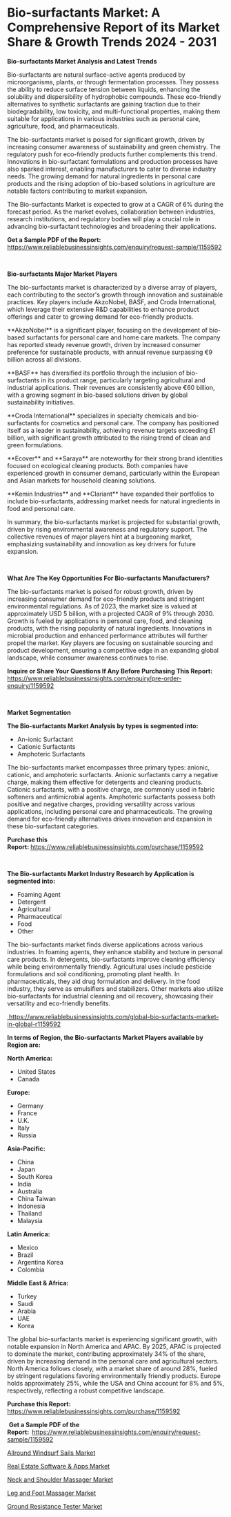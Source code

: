 <p><h1>Bio-surfactants Market: A Comprehensive Report of its Market Share & Growth Trends 2024 - 2031</h1></p><p><strong>Bio-surfactants Market Analysis and Latest Trends</strong></p>
<p><p>Bio-surfactants are natural surface-active agents produced by microorganisms, plants, or through fermentation processes. They possess the ability to reduce surface tension between liquids, enhancing the solubility and dispersibility of hydrophobic compounds. These eco-friendly alternatives to synthetic surfactants are gaining traction due to their biodegradability, low toxicity, and multi-functional properties, making them suitable for applications in various industries such as personal care, agriculture, food, and pharmaceuticals.</p><p>The bio-surfactants market is poised for significant growth, driven by increasing consumer awareness of sustainability and green chemistry. The regulatory push for eco-friendly products further complements this trend. Innovations in bio-surfactant formulations and production processes have also sparked interest, enabling manufacturers to cater to diverse industry needs. The growing demand for natural ingredients in personal care products and the rising adoption of bio-based solutions in agriculture are notable factors contributing to market expansion.</p><p>The Bio-surfactants Market is expected to grow at a CAGR of 6% during the forecast period. As the market evolves, collaboration between industries, research institutions, and regulatory bodies will play a crucial role in advancing bio-surfactant technologies and broadening their applications.</p></p>
<p><strong>Get a Sample PDF of the Report:&nbsp;</strong> <a href="https://www.reliablebusinessinsights.com/enquiry/request-sample/1159592?utm_campaign=75&utm_medium=2&utm_source=Github&utm_content=ia&utm_term=18102024&utm_id=bio-surfactants">https://www.reliablebusinessinsights.com/enquiry/request-sample/1159592</a></p>
<p>&nbsp;</p>
<p><strong>Bio-surfactants Major Market Players</strong></p>
<p><p>The bio-surfactants market is characterized by a diverse array of players, each contributing to the sector's growth through innovation and sustainable practices. Key players include AkzoNobel, BASF, and Croda International, which leverage their extensive R&D capabilities to enhance product offerings and cater to growing demand for eco-friendly products.</p><p>**AkzoNobel** is a significant player, focusing on the development of bio-based surfactants for personal care and home care markets. The company has reported steady revenue growth, driven by increased consumer preference for sustainable products, with annual revenue surpassing €9 billion across all divisions.</p><p>**BASF** has diversified its portfolio through the inclusion of bio-surfactants in its product range, particularly targeting agricultural and industrial applications. Their revenues are consistently above €60 billion, with a growing segment in bio-based solutions driven by global sustainability initiatives.</p><p>**Croda International** specializes in specialty chemicals and bio-surfactants for cosmetics and personal care. The company has positioned itself as a leader in sustainability, achieving revenue targets exceeding £1 billion, with significant growth attributed to the rising trend of clean and green formulations.</p><p>**Ecover** and **Saraya** are noteworthy for their strong brand identities focused on ecological cleaning products. Both companies have experienced growth in consumer demand, particularly within the European and Asian markets for household cleaning solutions.</p><p>**Kemin Industries** and **Clariant** have expanded their portfolios to include bio-surfactants, addressing market needs for natural ingredients in food and personal care.</p><p>In summary, the bio-surfactants market is projected for substantial growth, driven by rising environmental awareness and regulatory support. The collective revenues of major players hint at a burgeoning market, emphasizing sustainability and innovation as key drivers for future expansion.</p></p>
<p>&nbsp;</p>
<p><strong>What Are The Key Opportunities For Bio-surfactants Manufacturers?</strong></p>
<p><p>The bio-surfactants market is poised for robust growth, driven by increasing consumer demand for eco-friendly products and stringent environmental regulations. As of 2023, the market size is valued at approximately USD 5 billion, with a projected CAGR of 9% through 2030. Growth is fueled by applications in personal care, food, and cleaning products, with the rising popularity of natural ingredients. Innovations in microbial production and enhanced performance attributes will further propel the market. Key players are focusing on sustainable sourcing and product development, ensuring a competitive edge in an expanding global landscape, while consumer awareness continues to rise.</p></p>
<p><strong>Inquire or Share Your Questions If Any Before Purchasing This Report:</strong> <a href="https://www.reliablebusinessinsights.com/enquiry/pre-order-enquiry/1159592?utm_campaign=75&utm_medium=2&utm_source=Github&utm_content=ia&utm_term=18102024&utm_id=bio-surfactants">https://www.reliablebusinessinsights.com/enquiry/pre-order-enquiry/1159592</a></p>
<p>&nbsp;</p>
<p><strong>Market Segmentation</strong></p>
<p><strong>The Bio-surfactants Market Analysis by types is segmented into:</strong></p>
<p><ul><li>An-ionic Surfactant</li><li>Cationic Surfactants</li><li>Amphoteric Surfactants</li></ul></p>
<p><p>The bio-surfactants market encompasses three primary types: anionic, cationic, and amphoteric surfactants. Anionic surfactants carry a negative charge, making them effective for detergents and cleaning products. Cationic surfactants, with a positive charge, are commonly used in fabric softeners and antimicrobial agents. Amphoteric surfactants possess both positive and negative charges, providing versatility across various applications, including personal care and pharmaceuticals. The growing demand for eco-friendly alternatives drives innovation and expansion in these bio-surfactant categories.</p></p>
<p><strong>Purchase this Report:&nbsp;</strong><a href="https://www.reliablebusinessinsights.com/purchase/1159592?utm_campaign=75&utm_medium=2&utm_source=Github&utm_content=ia&utm_term=18102024&utm_id=bio-surfactants">https://www.reliablebusinessinsights.com/purchase/1159592</a></p>
<p>&nbsp;</p>
<p><strong>The Bio-surfactants Market Industry Research by Application is segmented into:</strong></p>
<p><ul><li>Foaming Agent</li><li>Detergent</li><li>Agricultural</li><li>Pharmaceutical</li><li>Food</li><li>Other</li></ul></p>
<p><p>The bio-surfactants market finds diverse applications across various industries. In foaming agents, they enhance stability and texture in personal care products. In detergents, bio-surfactants improve cleaning efficiency while being environmentally friendly. Agricultural uses include pesticide formulations and soil conditioning, promoting plant health. In pharmaceuticals, they aid drug formulation and delivery. In the food industry, they serve as emulsifiers and stabilizers. Other markets also utilize bio-surfactants for industrial cleaning and oil recovery, showcasing their versatility and eco-friendly benefits.</p></p>
<p><a href="https://www.reliablebusinessinsights.com/global-bio-surfactants-market-in-global-r1159592?utm_campaign=75&utm_medium=2&utm_source=Github&utm_content=ia&utm_term=18102024&utm_id=bio-surfactants">&nbsp;https://www.reliablebusinessinsights.com/global-bio-surfactants-market-in-global-r1159592</a></p>
<p><strong>In terms of Region, the Bio-surfactants Market Players available by Region are:</strong></p>
<p>
    <p> <strong> North America: </strong>
        <ul>
            <li>United States</li>
            <li>Canada</li>
        </ul>
        </p> 
    <p> <strong> Europe: </strong>
        <ul>
            <li>Germany</li>
            <li>France</li>
            <li>U.K.</li>
            <li>Italy</li>
            <li>Russia</li>
        </ul>
        </p> 
    <p> <strong> Asia-Pacific: </strong>
        <ul>
            <li>China</li>
            <li>Japan</li>
            <li>South Korea</li>
            <li>India</li>
            <li>Australia</li>
            <li>China Taiwan</li>
            <li>Indonesia</li>
            <li>Thailand</li>
            <li>Malaysia</li>
        </ul>
        </p> 
    <p> <strong> Latin America: </strong>
        <ul>
            <li>Mexico</li>
            <li>Brazil</li>
            <li>Argentina Korea</li>
            <li>Colombia</li>
        </ul>
        </p> 
    <p> <strong> Middle East & Africa: </strong>
        <ul>
            <li>Turkey</li>
            <li>Saudi</li>
            <li>Arabia</li>
            <li>UAE</li>
            <li>Korea</li>
        </ul>
    </p>
    </p>
<p><p>The global bio-surfactants market is experiencing significant growth, with notable expansion in North America and APAC. By 2025, APAC is projected to dominate the market, contributing approximately 34% of the share, driven by increasing demand in the personal care and agricultural sectors. North America follows closely, with a market share of around 28%, fueled by stringent regulations favoring environmentally friendly products. Europe holds approximately 25%, while the USA and China account for 8% and 5%, respectively, reflecting a robust competitive landscape.</p></p>
<p><strong>Purchase this Report: </strong><a href="https://www.reliablebusinessinsights.com/purchase/1159592?utm_campaign=75&utm_medium=2&utm_source=Github&utm_content=ia&utm_term=18102024&utm_id=bio-surfactants">https://www.reliablebusinessinsights.com/purchase/1159592</a></p>
<p>&nbsp;<strong>Get a Sample PDF of the Report:&nbsp;&nbsp;</strong><a href="https://www.reliablebusinessinsights.com/enquiry/request-sample/1159592?utm_campaign=75&utm_medium=2&utm_source=Github&utm_content=ia&utm_term=18102024&utm_id=bio-surfactants">https://www.reliablebusinessinsights.com/enquiry/request-sample/1159592</a></p>
<p><strong></strong></p>
<p><p><a href="https://github.com/LoretaDushku585/Market-Research-Report-List-1/blob/main/allround-windsurf-sails-market.md?utm_campaign=75&utm_medium=2&utm_source=Github&utm_content=ia&utm_term=18102024&utm_id=bio-surfactants">Allround Windsurf Sails Market</a></p><p><a href="https://github.com/OrlandoHBarks/Market-Research-Report-List-1/blob/main/real-estate-software-apps-market.md?utm_campaign=75&utm_medium=2&utm_source=Github&utm_content=ia&utm_term=18102024&utm_id=bio-surfactants">Real Estate Software & Apps Market</a></p><p><a href="https://www.linkedin.com/pulse/neck-shoulder-massager-market-growth-outlook-from-2024-2031-a80pc?utm_campaign=75&utm_medium=2&utm_source=Github&utm_content=ia&utm_term=18102024&utm_id=bio-surfactants">Neck and Shoulder Massager Market</a></p><p><a href="https://www.linkedin.com/pulse/strategic-forecast-leg-foot-massager-market-growth-trends-size-dbtyc?utm_campaign=75&utm_medium=2&utm_source=Github&utm_content=ia&utm_term=18102024&utm_id=bio-surfactants">Leg and Foot Massager Market</a></p><p><a href="https://issuu.com/reportprime-2/docs/ground-resistance-tester-market-siz_7c3009eebde167?utm_campaign=75&utm_medium=2&utm_source=Github&utm_content=ia&utm_term=18102024&utm_id=bio-surfactants">Ground Resistance Tester Market</a></p></p>
